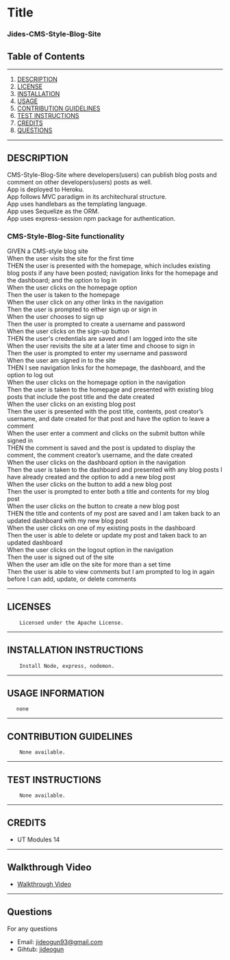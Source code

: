 # Title
### Jides-CMS-Style-Blog-Site
## Table of Contents
---
1. [DESCRIPTION](#description)
2. [LICENSE](#licenses)
3. [INSTALLATION](#installation-instructions)
4. [USAGE](#usage-information)
5. [CONTRIBUTION GUIDELINES](#contribution-guidelines)
6. [TEST INSTRUCTIONS](#test-instructions)
7. [CREDITS](#credits)
8. [QUESTIONS](#questions)
---
 ## DESCRIPTION
 CMS-Style-Blog-Site where developers(users) can publish blog posts and comment on other developers(users) posts as well. <br>
 App is deployed to Heroku. <br>
 App follows MVC paradigm in its architechural structure. <br>
 App uses handlebars as the templating language. <br>
 App uses Sequelize as the ORM. <br>
 App uses express-session npm package for authentication. <br>
 

   ### CMS-Style-Blog-Site functionality
GIVEN a CMS-style blog site <br>
When the user visits the site for the first time <br>
THEN the user is presented with the homepage, which includes existing blog posts if any have been posted;
navigation links for the homepage and the dashboard; and the option to log in <br>
When the user clicks on the homepage option <br>
Then the user is taken to the homepage <br>
When the user click on any other links in the navigation <br>
Then the user is prompted to either sign up or sign in <br>
When the user chooses to sign up <br>
Then the user is prompted to create a username and password <br>
When the user clicks on the sign-up button <br>
THEN the user's credentials are saved and I am logged into the site <br>
When the user revisits the site at a later time and choose to sign in <br>
Then the user is prompted to enter my username and password <br>
When the user am signed in to the site <br>
THEN I see navigation links for the homepage, the dashboard, and the option to log out <br>
When the user clicks on the homepage option in the navigation <br>
Then the user is taken to the homepage and presented with existing blog posts that include the post title and the date created <br>
When the user clicks on an existing blog post <br>
Then the user is presented with the post title, contents, post creator’s username, and date created for that post and have the option to leave a comment <br>
When the user enter a comment and clicks on the submit button while signed in  <br>
THEN the comment is saved and the post is updated to display the comment, the comment creator’s username, and the date created <br>
When the user clicks on the dashboard option in the navigation <br>
Then the user is taken to the dashboard and presented with any blog posts I have already created and the option to add a new blog post <br>
When the user clicks on the button to add a new blog post <br>
Then the user is prompted to enter both a title and contents for my blog post <br>
When the user clicks on the button to create a new blog post <br>
THEN the title and contents of my post are saved and I am taken back to an updated dashboard with my new blog post <br>
When the user clicks on one of my existing posts in the dashboard <br>
Then the user is able to delete or update my post and taken back to an updated dashboard <br>
When the user clicks on the logout option in the navigation <br>
Then the user is signed out of the site <br>
When the user am idle on the site for more than a set time <br>
Then the user is able to view comments but I am prompted to log in again before I can add, update, or delete comments <br>
   
   
 ---
 ## LICENSES
        Licensed under the Apache License.
 ---
 ## INSTALLATION INSTRUCTIONS
 
        Install Node, express, nodemon.
 ---
 ## USAGE INFORMATION
       none
 ---
## CONTRIBUTION GUIDELINES
        None available.
---
## TEST INSTRUCTIONS
        None available.
---
## CREDITS
   * UT Modules 14
---

## Walkthrough Video
   * [Walkthrough Video]()
   
---
## Questions
For any questions 
- Email: [jideogun93@gmail.com](mailto:jideogun93@gmail.com)
- Gihtub: [jideogun](https://github.com/jideogun)
